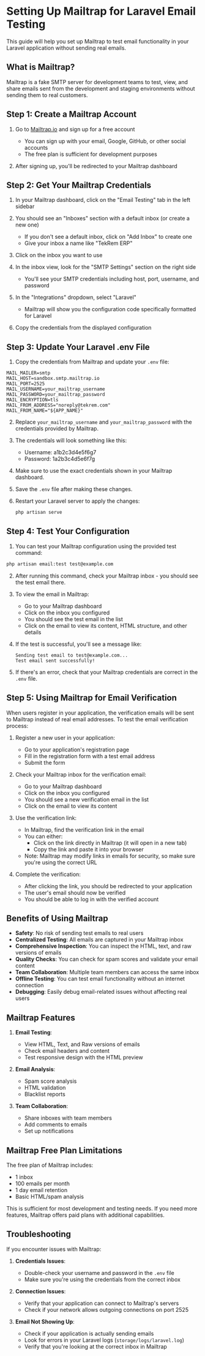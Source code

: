 # Setting Up Mailtrap for Laravel Email Testing

This guide will help you set up Mailtrap to test email functionality in your Laravel application without sending real emails.

## What is Mailtrap?

Mailtrap is a fake SMTP server for development teams to test, view, and share emails sent from the development and staging environments without sending them to real customers.

## Step 1: Create a Mailtrap Account

1. Go to [Mailtrap.io](https://mailtrap.io/) and sign up for a free account
   - You can sign up with your email, Google, GitHub, or other social accounts
   - The free plan is sufficient for development purposes

2. After signing up, you'll be redirected to your Mailtrap dashboard

## Step 2: Get Your Mailtrap Credentials

1. In your Mailtrap dashboard, click on the "Email Testing" tab in the left sidebar

2. You should see an "Inboxes" section with a default inbox (or create a new one)
   - If you don't see a default inbox, click on "Add Inbox" to create one
   - Give your inbox a name like "TekRem ERP"

3. Click on the inbox you want to use

4. In the inbox view, look for the "SMTP Settings" section on the right side
   - You'll see your SMTP credentials including host, port, username, and password

5. In the "Integrations" dropdown, select "Laravel"
   - Mailtrap will show you the configuration code specifically formatted for Laravel

6. Copy the credentials from the displayed configuration

## Step 3: Update Your Laravel .env File

1. Copy the credentials from Mailtrap and update your `.env` file:

```
MAIL_MAILER=smtp
MAIL_HOST=sandbox.smtp.mailtrap.io
MAIL_PORT=2525
MAIL_USERNAME=your_mailtrap_username
MAIL_PASSWORD=your_mailtrap_password
MAIL_ENCRYPTION=tls
MAIL_FROM_ADDRESS="noreply@tekrem.com"
MAIL_FROM_NAME="${APP_NAME}"
```

2. Replace `your_mailtrap_username` and `your_mailtrap_password` with the credentials provided by Mailtrap.

3. The credentials will look something like this:
   - Username: a1b2c3d4e5f6g7
   - Password: 1a2b3c4d5e6f7g

4. Make sure to use the exact credentials shown in your Mailtrap dashboard.

5. Save the `.env` file after making these changes.

6. Restart your Laravel server to apply the changes:
   ```bash
   php artisan serve
   ```

## Step 4: Test Your Configuration

1. You can test your Mailtrap configuration using the provided test command:

```bash
php artisan email:test test@example.com
```

2. After running this command, check your Mailtrap inbox - you should see the test email there.

3. To view the email in Mailtrap:
   - Go to your Mailtrap dashboard
   - Click on the inbox you configured
   - You should see the test email in the list
   - Click on the email to view its content, HTML structure, and other details

4. If the test is successful, you'll see a message like:
   ```
   Sending test email to test@example.com...
   Test email sent successfully!
   ```

5. If there's an error, check that your Mailtrap credentials are correct in the `.env` file.

## Step 5: Using Mailtrap for Email Verification

When users register in your application, the verification emails will be sent to Mailtrap instead of real email addresses. To test the email verification process:

1. Register a new user in your application:
   - Go to your application's registration page
   - Fill in the registration form with a test email address
   - Submit the form

2. Check your Mailtrap inbox for the verification email:
   - Go to your Mailtrap dashboard
   - Click on the inbox you configured
   - You should see a new verification email in the list
   - Click on the email to view its content

3. Use the verification link:
   - In Mailtrap, find the verification link in the email
   - You can either:
     - Click on the link directly in Mailtrap (it will open in a new tab)
     - Copy the link and paste it into your browser
   - Note: Mailtrap may modify links in emails for security, so make sure you're using the correct URL

4. Complete the verification:
   - After clicking the link, you should be redirected to your application
   - The user's email should now be verified
   - You should be able to log in with the verified account

## Benefits of Using Mailtrap

- **Safety**: No risk of sending test emails to real users
- **Centralized Testing**: All emails are captured in your Mailtrap inbox
- **Comprehensive Inspection**: You can inspect the HTML, text, and raw versions of emails
- **Quality Checks**: You can check for spam scores and validate your email content
- **Team Collaboration**: Multiple team members can access the same inbox
- **Offline Testing**: You can test email functionality without an internet connection
- **Debugging**: Easily debug email-related issues without affecting real users

## Mailtrap Features

1. **Email Testing**:
   - View HTML, Text, and Raw versions of emails
   - Check email headers and content
   - Test responsive design with the HTML preview

2. **Email Analysis**:
   - Spam score analysis
   - HTML validation
   - Blacklist reports

3. **Team Collaboration**:
   - Share inboxes with team members
   - Add comments to emails
   - Set up notifications

## Mailtrap Free Plan Limitations

The free plan of Mailtrap includes:
- 1 inbox
- 100 emails per month
- 1 day email retention
- Basic HTML/spam analysis

This is sufficient for most development and testing needs. If you need more features, Mailtrap offers paid plans with additional capabilities.

## Troubleshooting

If you encounter issues with Mailtrap:

1. **Credentials Issues**:
   - Double-check your username and password in the `.env` file
   - Make sure you're using the credentials from the correct inbox

2. **Connection Issues**:
   - Verify that your application can connect to Mailtrap's servers
   - Check if your network allows outgoing connections on port 2525

3. **Email Not Showing Up**:
   - Check if your application is actually sending emails
   - Look for errors in your Laravel logs (`storage/logs/laravel.log`)
   - Verify that you're looking at the correct inbox in Mailtrap
